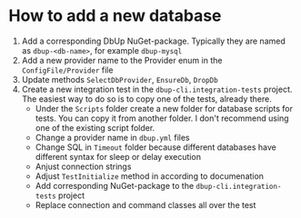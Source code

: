 # How to add a new database

1. Add a corresponding DbUp NuGet-package. Typically they are named as `dbup-<db-name>`, for example `dbup-mysql`
1. Add a new provider name to the Provider enum in the `ConfigFile/Provider` file
1. Update methods `SelectDbProvider`, `EnsureDb`, `DropDb`
1. Create a new integration test in the `dbup-cli.integration-tests` project. The easiest way to do so is to copy one of the tests, already there. 
    - Under the `Scripts` folder create a new folder for database scripts for tests. You can copy it from another folder. I don't recommend using one of the existing script folder.
    - Change a provider name in `dbup.yml` files
    - Change SQL in `Timeout` folder because different databases have different syntax for sleep or delay execution
    - Anjust connection strings
    - Adjust `TestInitialize` method in according to documenation
    - Add corresponding NuGet-package to the `dbup-cli.integration-tests` project
    - Replace connection and command classes all over the test
